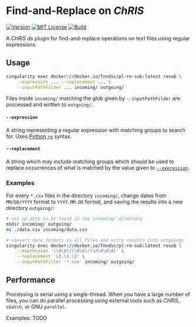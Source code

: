 # Find-and-Replace on _ChRIS_

[![Version](https://img.shields.io/docker/v/fnndsc/pl-re-sub?sort=semver)](https://hub.docker.com/r/fnndsc/pl-re-sub)
[![MIT License](https://img.shields.io/github/license/fnndsc/pl-re-sub)](https://github.com/FNNDSC/pl-re-sub/blob/master/LICENSE)
[![Build](https://github.com/FNNDSC/pl-re-sub/actions/workflows/ci.yml/badge.svg)](https://github.com/FNNDSC/pl-re-sub/actions)

A _ChRIS ds_ plugin for find-and-replace operations on text files using regular expressions.


## Usage

```bash
singularity exec docker://docker.io/fnndsc/pl-re-sub:latest resub \
    --expression ... --replacement ... \
    --inputPathFilder ... incoming/ outgoing/
```

Files inside `incoming/` matching the glob given by `--inputPathFilder`
are processed and written to `outgoing/`.

#### `--expression`

A string representing a regular expression with matching groups to search for.
Uses [Python `re`](https://docs.python.org/3/library/re.html) syntax.

#### `--replacement`

A string which may include matching groups which should be used to replace
occurrences of what is matched by the value given to [`--expression`](#--expression).


### Examples

For every `*.csv` files in the directory `incoming/`,
change dates from `MM/DD/YYYY` format to `YYYY.MM.DD` format,
and saving the results into a new directory `outgoing/`:

```bash
# set up date to be found in the incoming/ directory
mkdir incoming/ outgoing/
mv ./data.csv incoming/data.csv

# convert date formats in all files and write results into outgoing/
singularity exec docker://docker.io/fnndsc/pl-re-sub:latest resub \
    --expression '(\d\d)/(\d\d)/(\d\d\d\d)' \
    --replacement '\3.\1.\2' \
    --inputPathFilter '*.csv' incoming/ outgoing/
```

## Performance

Processing is serial using a single-thread.
When you have a large number of files, you can do parallel processing
using external tools such as _ChRIS_, `sbatch`, or GNU `parallel`.

Examples: TODO
